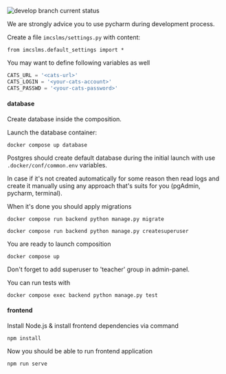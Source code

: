 ![develop branch current status](https://bb.mesenev.ru/plugins/badges/lmsci.svg)

We are strongly advice you to use pycharm during development process.

Create a file `imcslms/settings.py` with content:

```from imcslms.default_settings import *```

You may want to define following variables as well
```python
CATS_URL = '<cats-url>'
CATS_LOGIN = '<your-cats-account>'
CATS_PASSWD = '<your-cats-password>'
```
#### database
Create database inside the composition.

Launch the database container:
```shell
docker compose up database
```

Postgres should create default database during the initial launch
with use `.docker/conf/common.env` variables.

In case if it's not created automatically for some reason
then read logs and create it manually
using any approach that's suits for you (pgAdmin, pycharm, terminal).

When it's done you should apply migrations

```shell
docker compose run backend python manage.py migrate
```
```shell
docker compose run backend python manage.py createsuperuser
```

You are ready to launch composition
```shell
docker compose up
```

Don't forget to add superuser to 'teacher' group in admin-panel.

You can run tests with
```shell
docker compose exec backend python manage.py test
```

#### frontend
Install Node.js & install frontend dependencies via command
```shell
npm install
```
Now you should be able to run frontend application
```shell
npm run serve
```
